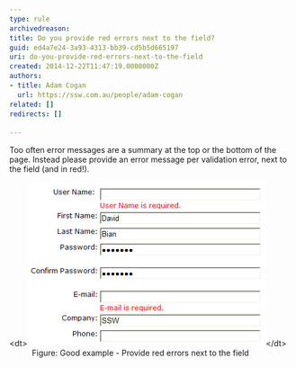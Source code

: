 ```yaml
---
type: rule
archivedreason: 
title: Do you provide red errors next to the field?
guid: ed4a7e24-3a93-4313-bb39-cd5b5d665197
uri: do-you-provide-red-errors-next-to-the-field
created: 2014-12-22T11:47:19.0000000Z
authors:
- title: Adam Cogan
  url: https://ssw.com.au/people/adam-cogan
related: []
redirects: []

---
```


Too often error messages are a summary at the top or the bottom of the page. Instead please provide an error message per validation error, next to the field (and in red!). 
<!--endintro-->
<dl class="goodImage">&lt;dt&gt;<img src="red-error.jpg" alt="">&lt;/dt&gt;<dd>Figure: Good example - Provide red errors next to the field</dd></dl>
